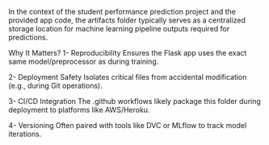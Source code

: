 In the context of the student performance prediction project and the provided app code, the artifacts folder typically serves as a centralized storage location for machine learning pipeline outputs required for predictions.

Why It Matters?
1- Reproducibility
Ensures the Flask app uses the exact same model/preprocessor as during training.

2- Deployment Safety
Isolates critical files from accidental modification (e.g., during Git operations).

3- CI/CD Integration
The .github workflows likely package this folder during deployment to platforms like AWS/Heroku.

4- Versioning
Often paired with tools like DVC or MLflow to track model iterations.